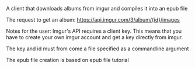 A client that downloads albums from imgur and compiles it into an epub file

The request to get an album: https://api.imgur.com/3/album/{id}/images

Notes for the user:
Imgur's API requires a client key.
This means that you have to create your own imgur account and get a key
directly from imgur.

The key and id must from come a file specified as a commandline argument

The epub file creation is based on epub file tutorial
